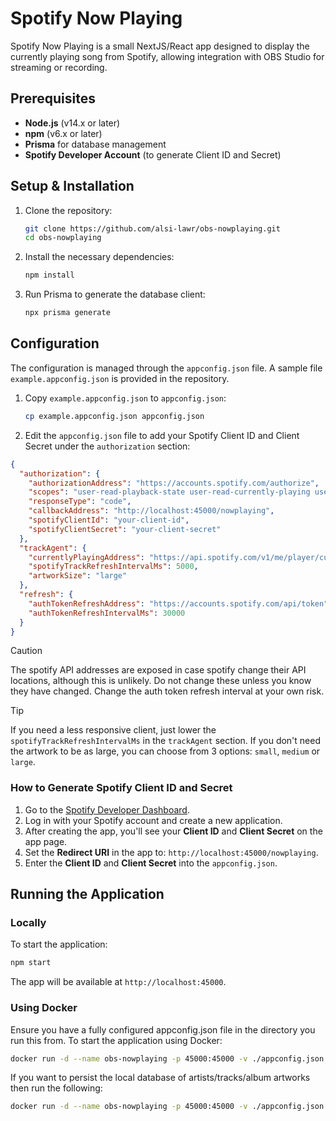 # Spotify Now Playing

Spotify Now Playing is a small NextJS/React app designed to display the currently playing song from Spotify, allowing integration with OBS Studio for streaming or recording.

## Prerequisites

- **Node.js** (v14.x or later)
- **npm** (v6.x or later)
- **Prisma** for database management
- **Spotify Developer Account** (to generate Client ID and Secret)

## Setup & Installation

1. Clone the repository:

    ```bash
    git clone https://github.com/alsi-lawr/obs-nowplaying.git
    cd obs-nowplaying
    ```

2. Install the necessary dependencies:

    ```bash
    npm install
    ```

3. Run Prisma to generate the database client:

    ```bash
    npx prisma generate
    ```

## Configuration

The configuration is managed through the `appconfig.json` file. A sample file `example.appconfig.json` is provided in the repository.

1. Copy `example.appconfig.json` to `appconfig.json`:

    ```bash
    cp example.appconfig.json appconfig.json
    ```

2. Edit the `appconfig.json` file to add your Spotify Client ID and Client Secret under the `authorization` section:

```json
{
  "authorization": {
    "authorizationAddress": "https://accounts.spotify.com/authorize",
    "scopes": "user-read-playback-state user-read-currently-playing user-modify-playback-state",
    "responseType": "code",
    "callbackAddress": "http://localhost:45000/nowplaying",
    "spotifyClientId": "your-client-id",
    "spotifyClientSecret": "your-client-secret"
  },
  "trackAgent": {
    "currentlyPlayingAddress": "https://api.spotify.com/v1/me/player/currently-playing",
    "spotifyTrackRefreshIntervalMs": 5000,
    "artworkSize": "large"
  },
  "refresh": {
    "authTokenRefreshAddress": "https://accounts.spotify.com/api/token",
    "authTokenRefreshIntervalMs": 30000
  }
}
```

> [!CAUTION]
> The spotify API addresses are exposed in case spotify change their API locations, although this is unlikely. Do not change these unless you know they have changed.
> Change the auth token refresh interval at your own risk.

> [!TIP]
> If you need a less responsive client, just lower the `spotifyTrackRefreshIntervalMs` in the `trackAgent` section.
> If you don't need the artwork to be as large, you can choose from 3 options: `small`, `medium` or `large`.

### How to Generate Spotify Client ID and Secret

1. Go to the [Spotify Developer Dashboard](https://developer.spotify.com/dashboard/applications).
2. Log in with your Spotify account and create a new application.
3. After creating the app, you'll see your **Client ID** and **Client Secret** on the app page.
4. Set the **Redirect URI** in the app to: `http://localhost:45000/nowplaying`.
5. Enter the **Client ID** and **Client Secret** into the `appconfig.json`.

## Running the Application

### Locally

To start the application:

```bash
npm start
```

The app will be available at `http://localhost:45000`.

### Using Docker

Ensure you have a fully configured appconfig.json file in the directory you run this from.
To start the application using Docker:

```bash
docker run -d --name obs-nowplaying -p 45000:45000 -v ./appconfig.json:/app/appconfig.json alsi-lawr/obs-nowplaying:1.0.0
```

If you want to persist the local database of artists/tracks/album artworks then run the following:

```bash
docker run -d --name obs-nowplaying -p 45000:45000 -v ./appconfig.json:/app/appconfig.json -v prisma:/app/prisma alsilawr/obs-nowplaying:1.0.0
```
